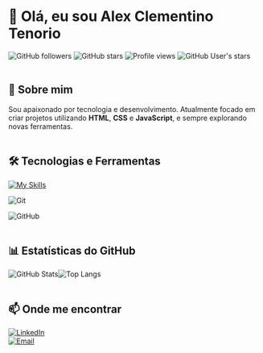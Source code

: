 
# 👋 Olá, eu sou Alex Clementino Tenorio  

![GitHub followers](https://img.shields.io/github/followers/Allexct250505?style=for-the-badge)
![GitHub stars](https://img.shields.io/github/stars/Allexct250505?style=for-the-badge)
![Profile views](https://komarev.com/ghpvc/?username=Allexct250505&style=for-the-badge)
![GitHub User's stars](https://img.shields.io/github/stars/Allexct250505?affiliations=OWNER%2CCOLLABORATOR&style=for-the-badge)
<br>
<br>
## 🚀 Sobre mim  
Sou apaixonado por tecnologia e desenvolvimento. Atualmente focado em criar projetos utilizando **HTML**, **CSS** e **JavaScript**, e sempre explorando novas ferramentas.
<br>
<br>

## 🛠 Tecnologias e Ferramentas 
[![My Skills](https://skillicons.dev/icons?i=html,css,js)](https://skillicons.dev)

![Git](https://img.shields.io/badge/Git-F05032?style=for-the-badge&logo=git&logoColor=white)

![GitHub](https://img.shields.io/badge/GitHub-181717?style=for-the-badge&logo=github)
<br>
<br>

## 📊 Estatísticas do GitHub
![GitHub Stats](https://github-readme-stats.vercel.app/api?username=Allexct250505&show_icons=true&theme=radical)![Top Langs](https://github-readme-stats.vercel.app/api/top-langs/?username=Allexct250505&layout=compact&theme=radical)
<br>
<br>
## 📫 Onde me encontrar  
[![LinkedIn](https://img.shields.io/badge/LinkedIn-0077B5?style=for-the-badge&logo=linkedin&logoColor=white)](https://www.linkedin.com/in/alexclementinoten%C3%B3rio/)  
[![Email](https://img.shields.io/badge/Email-D14836?style=for-the-badge&logo=gmail&logoColor=white)](mailto:allexct@hotmail.com)
